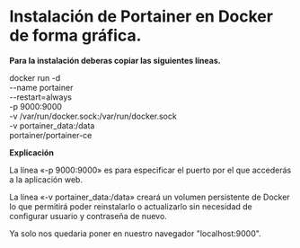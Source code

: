 # Instalación de Portainer en Docker de forma gráfica.
**Para la instalación deberas copiar las siguientes líneas.**

docker run -d \
--name portainer \
--restart=always \
-p 9000:9000 \
-v /var/run/docker.sock:/var/run/docker.sock \
-v portainer_data:/data \
portainer/portainer-ce

**Explicación**

La línea «-p 9000:9000» es para especificar el puerto por el que accederás a la aplicación web.

La línea «-v portainer_data:/data» creará un volumen persistente de Docker lo que permitirá poder reinstalarlo o actualizarlo sin necesidad de configurar usuario y contraseña de nuevo.

Ya solo nos quedaria poner en nuestro navegador "localhost:9000".
